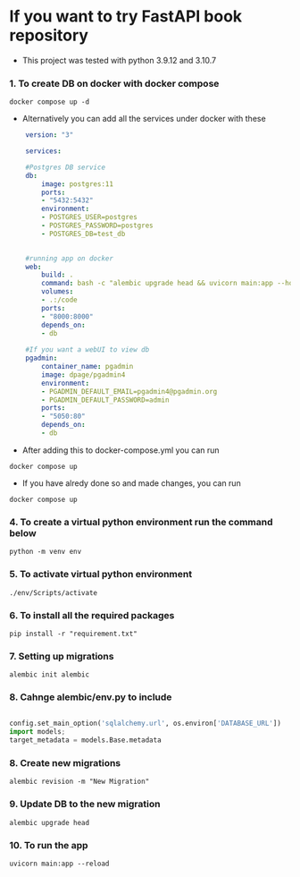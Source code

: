 # If you want to try FastAPI book repository

 - This project was tested with python 3.9.12 and 3.10.7

### 1. To create DB on docker with docker compose
`docker compose up -d`
- Alternatively you can add all the services under docker with these

```yml
    version: "3"

    services:

    #Postgres DB service
    db:
        image: postgres:11
        ports:
        - "5432:5432"
        environment:
        - POSTGRES_USER=postgres
        - POSTGRES_PASSWORD=postgres
        - POSTGRES_DB=test_db

    
    #running app on docker
    web:
        build: .
        command: bash -c "alembic upgrade head && uvicorn main:app --host 0.0.0.0 --port 8000 --reload"
        volumes:
        - .:/code
        ports:
        - "8000:8000"
        depends_on:
        - db
    
    #If you want a webUI to view db
    pgadmin:
        container_name: pgadmin
        image: dpage/pgadmin4
        environment:
        - PGADMIN_DEFAULT_EMAIL=pgadmin4@pgadmin.org
        - PGADMIN_DEFAULT_PASSWORD=admin
        ports:
        - "5050:80"
        depends_on:
        - db
```

- After adding this to docker-compose.yml you can run

`docker compose up`

- If you have alredy done so and made changes, you can run

`docker compose up`


### 4. To create a virtual python environment run the command below 
`python -m venv env`

### 5. To activate virtual python environment 
`./env/Scripts/activate`

### 6. To install all the required packages 
`pip install -r "requirement.txt"`

### 7. Setting up migrations 
`alembic init alembic`

### 8. Cahnge alembic/env.py to include
```python

config.set_main_option('sqlalchemy.url', os.environ['DATABASE_URL'])
import models;
target_metadata = models.Base.metadata

```

### 8. Create new migrations 
`alembic revision -m "New Migration"`

### 9. Update DB to the new migration 
`alembic upgrade head`

### 10. To run the app 
`uvicorn main:app --reload`